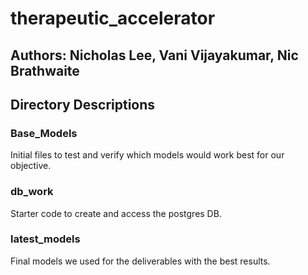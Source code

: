 # therapeutic_accelerator

## Authors: Nicholas Lee, Vani Vijayakumar, Nic Brathwaite

## Directory Descriptions

### Base_Models

Initial files to test and verify which models would work best for our objective.

### db_work 

Starter code to create and access the postgres DB.

### latest_models

Final models we used for the deliverables with the best results.
